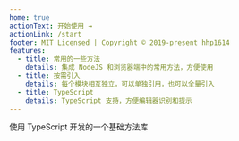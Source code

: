 ```yaml
---
home: true
actionText: 开始使用 →
actionLink: /start
footer: MIT Licensed | Copyright © 2019-present hhp1614
features:
  - title: 常用的一些方法
    details: 集成 NodeJS 和浏览器端中的常用方法，方便使用
  - title: 按需引入
    details: 每个模块相互独立，可以单独引用，也可以全量引入
  - title: TypeScript
    details: TypeScript 支持，方便编辑器识别和提示
---
```


使用 TypeScript 开发的一个基础方法库
